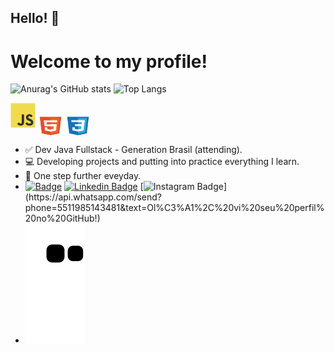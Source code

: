## Hello! 👋
# Welcome to my profile! 
![Anurag's GitHub stats](https://github-readme-stats.vercel.app/api?username=gabriel8514&show_icons=true&theme=highcontrast) ![Top Langs](https://github-readme-stats.vercel.app/api/top-langs/?username=gabriel8514&layout=compact&theme=highcontrast)

<a href="https://developer.mozilla.org/en-US/docs/Web/JavaScript" target="_blank"> <img src="https://raw.githubusercontent.com/devicons/devicon/master/icons/javascript/javascript-original.svg" alt="javascript" width="40" height="40"/></a>
 <img align="center" alt="Rafa-HTML" height="30" width="40" src="https://raw.githubusercontent.com/devicons/devicon/master/icons/html5/html5-original.svg">
 <img align="center" alt="Rafa-CSS" height="30" width="40" src="https://raw.githubusercontent.com/devicons/devicon/master/icons/css3/css3-original.svg">


- ✅ Dev Java Fullstack - Generation Brasil (attending). 
- 💻 Developing projects and putting into practice everything I learn.
- 🎯 One step further eveyday. 
- [![Badge](https://img.shields.io/badge/-Linkedin-blue?style=flat-square&labelColor=blue&logo=Linkedin&logoColor=white&link=https://www.linkedin.com/in/gabriel-luiz-reis-498a64136/)](https://www.linkedin.com/in/gabriel-luiz-reis-498a64136/) [![Linkedin Badge](https://img.shields.io/badge/-Instagram-violet?style=flat-square&labelColor=violet&logo=instagram&logoColor=white&link=https://www.instagram.com/gabrielluizreis/)](https://www.instagram.com/gabrielluizreis/) [![Instagram Badge](https://img.shields.io/badge/-WhatsApp-green?style=flat-square&labelColor=green&logo=whatsapp&logoColor=white&link=https://api.whatsapp.com/send?phone=5511985143481&text=Ol%C3%A1%2C%20vi%20seu%20perfil%20no%20GitHub!)](https://api.whatsapp.com/send?phone=5511985143481&text=Ol%C3%A1%2C%20vi%20seu%20perfil%20no%20GitHub!)
- ![Snake animation](https://github.com/rafaballerini/rafaballerini/blob/output/github-contribution-grid-snake.svg)
 
</div>
